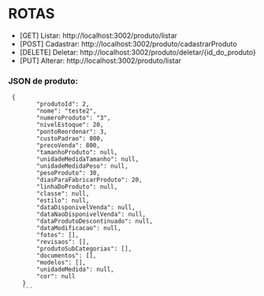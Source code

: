 # ROTAS

- [GET]    Listar:    http://localhost:3002/produto/listar
- [POST]   Cadastrar: http://localhost:3002/produto/cadastrarProduto
- [DELETE] Deletar:   http://localhost:3002/produto/deletar/{id_do_produto}
- [PUT]    Alterar:   http://localhost:3002/produto/listar

### JSON de produto:
```
 {
        "produtoId": 2,
        "nome": "teste2",
        "numeroProduto": "3",
        "nivelEstoque": 20,
        "pontoReordenar": 3,
        "custoPadrao": 800,
        "precoVenda": 800,
        "tamanhoProduto": null,
        "unidadeMedidaTamanho": null,
        "unidadeMedidaPeso": null,
        "pesoProduto": 30,
        "diasParaFabricarProduto": 20,
        "linhaDoProduto": null,
        "classe": null,
        "estilo": null,
        "dataDisponivelVenda": null,
        "dataNaoDisponivelVenda": null,
        "dataProdutoDescontinuado": null,
        "dataModificacao": null,
        "fotos": [],
        "revisaos": [],
        "produtoSubCategorias": [],
        "documentos": [],
        "modelos": [],
        "unidadeMedida": null,
        "cor": null
    }    
    ```
 
